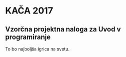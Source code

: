 KAČA 2017
=========

Vzorčna projektna naloga za Uvod v programiranje
------------------------------------------------

To bo najboljša igrica na svetu.

